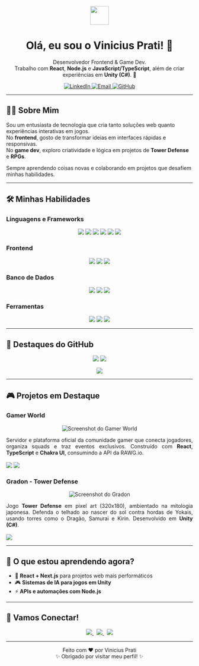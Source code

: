 <div align="center">
  <img src="https://raw.githubusercontent.com/MicaelliCode/micaellicode/main/assets/hi.gif" width="50px">
</div>

<h1 align="center">Olá, eu sou o Vinicius Prati! 👋</h1>

<p align="center">
  Desenvolvedor Frontend & Game Dev. <br>
  Trabalho com <strong>React</strong>, <strong>Node.js</strong> e <strong>JavaScript/TypeScript</strong>, além de criar experiências em <strong>Unity (C#)</strong>. 🚀
</p>

<p align="center">
  <a href="https://www.linkedin.com/in/vinicius-prati/" target="_blank">
    <img src="https://img.shields.io/badge/LinkedIn-0077B5?style=for-the-badge&logo=linkedin&logoColor=white" alt="LinkedIn">
  </a>
  <a href="mailto:viniprati6503@gmail.com" target="_blank">
    <img src="https://img.shields.io/badge/Email-D14836?style=for-the-badge&logo=gmail&logoColor=white" alt="Email">
  </a>
  <a href="https://github.com/viniprati" target="_blank">
    <img src="https://img.shields.io/badge/GitHub-100000?style=for-the-badge&logo=github&logoColor=white" alt="GitHub">
  </a>
</p>

---

## 👨‍💻 Sobre Mim

Sou um entusiasta de tecnologia que cria tanto soluções web quanto experiências interativas em jogos.  
No **frontend**, gosto de transformar ideias em interfaces rápidas e responsivas.  
No **game dev**, exploro criatividade e lógica em projetos de **Tower Defense** e **RPGs**.  

Sempre aprendendo coisas novas e colaborando em projetos que desafiem minhas habilidades.  

---

## 🛠️ Minhas Habilidades

### Linguagens e Frameworks
<p align="center">
  <img src="https://img.shields.io/badge/JavaScript-F7DF1E?style=for-the-badge&logo=javascript&logoColor=black"/>
  <img src="https://img.shields.io/badge/TypeScript-3178C6?style=for-the-badge&logo=typescript&logoColor=white"/>
  <img src="https://img.shields.io/badge/React-61DAFB?style=for-the-badge&logo=react&logoColor=black"/>
  <img src="https://img.shields.io/badge/Node.js-339933?style=for-the-badge&logo=nodedotjs&logoColor=white"/>
  <img src="https://img.shields.io/badge/C%23-239120?style=for-the-badge&logo=c-sharp&logoColor=white"/>
  <img src="https://img.shields.io/badge/Unity-FFFFFF?style=for-the-badge&logo=unity&logoColor=black"/>
</p>

### Frontend
<p align="center">
  <img src="https://img.shields.io/badge/HTML5-E34F26?style=for-the-badge&logo=html5&logoColor=white"/>
  <img src="https://img.shields.io/badge/CSS3-1572B6?style=for-the-badge&logo=css3&logoColor=white"/>
  <img src="https://img.shields.io/badge/Tailwind_CSS-06B6D4?style=for-the-badge&logo=tailwindcss&logoColor=white"/>
</p>

### Banco de Dados
<p align="center">
  <img src="https://img.shields.io/badge/MySQL-4479A1?style=for-the-badge&logo=mysql&logoColor=white"/>
  <img src="https://img.shields.io/badge/PostgreSQL-316192?style=for-the-badge&logo=postgresql&logoColor=white"/>
  <img src="https://img.shields.io/badge/MongoDB-47A248?style=for-the-badge&logo=mongodb&logoColor=white"/>
</p>

### Ferramentas
<p align="center">
  <img src="https://img.shields.io/badge/Git-F05032?style=for-the-badge&logo=git&logoColor=white"/>
  <img src="https://img.shields.io/badge/Docker-2496ED?style=for-the-badge&logo=docker&logoColor=white"/>
  <img src="https://img.shields.io/badge/VS_Code-007ACC?style=for-the-badge&logo=visualstudiocode&logoColor=white"/>
</p>

---

## 🌟 Destaques do GitHub

<p align="center">
  <img src="https://github-readme-stats.vercel.app/api?username=viniprati&show_icons=true&title_color=007ACC&text_color=e0e0e0&icon_color=007ACC&bg_color=0D1117&border_color=007ACC&hide_border=true&count_private=true"/>
  <img src="https://github-readme-stats.vercel.app/api/top-langs/?username=viniprati&layout=compact&title_color=007ACC&text_color=e0e0e0&icon_color=007ACC&bg_color=0D1117&border_color=007ACC&hide_border=true"/>
</p>

<p align="center">
  <img src="https://github-readme-streak-stats.herokuapp.com/?user=viniprati&theme=dark&hide_border=true&stroke=007ACC&background=0D1117"/>
</p>

---

## 🎮 Projetos em Destaque

### Gamer World
<p align="center">
  <img src="https://raw.githubusercontent.com/viniprati/gamer-world/main/public/screenshot.png" alt="Screenshot do Gamer World">
</p>
<p align="justify">
  Servidor e plataforma oficial da comunidade gamer que conecta jogadores, organiza squads e traz eventos exclusivos.  
  Construído com <strong>React</strong>, <strong>TypeScript</strong> e <strong>Chakra UI</strong>, consumindo a API da RAWG.io.
  <br><br>
  <a href="https://github.com/viniprati/gamer-world" target="_blank"><img src="https://img.shields.io/badge/Ver_Repositório-100000?style=for-the-badge&logo=github&logoColor=white"></a>
  <a href="https://gamer-world-viniprati.vercel.app/" target="_blank"><img src="https://img.shields.io/badge/Acessar_Site-007ACC?style=for-the-badge&logo=vercel&logoColor=white"></a>
</p>

### Gradon - Tower Defense
<p align="center">
  <img src="https://via.placeholder.com/600x300.png?text=Gradon+-+Tower+Defense" alt="Screenshot do Gradon">
</p>
<p align="justify">
  Jogo <strong>Tower Defense</strong> em pixel art (320x180), ambientado na mitologia japonesa.  
  Defenda o telhado ao nascer do sol contra hordas de Yokais, usando torres como o Dragão, Samurai e Kirin.  
  Desenvolvido em <strong>Unity (C#)</strong>.
  <br><br>
  <a href="https://github.com/viniprati/gradon" target="_blank"><img src="https://img.shields.io/badge/Ver_Repositório-100000?style=for-the-badge&logo=github&logoColor=white"></a>
</p>

---

## 🌱 O que estou aprendendo agora?

- 🚀 **React + Next.js** para projetos web mais performáticos  
- 🎮 **Sistemas de IA para jogos em Unity**  
- ⚡ **APIs e automações com Node.js**  

---

## 💬 Vamos Conectar!

<p align="center">
  <a href="https://www.linkedin.com/in/vinicius-prati/" target="_blank">
    <img src="https://img.shields.io/badge/LinkedIn-0077B5?style=social&logo=linkedin"/>
  </a> &nbsp;
  <a href="mailto:viniprati6503@gmail.com" target="_blank">
    <img src="https://img.shields.io/badge/Email-D14836?style=social&logo=gmail"/>
  </a> &nbsp;
  <a href="https://github.com/viniprati" target="_blank">
    <img src="https://img.shields.io/badge/GitHub-100000?style=social&logo=github"/>
  </a>
</p>

---

<p align="center">
  Feito com ❤️ por Vinicius Prati<br>
  ✨ Obrigado por visitar meu perfil! ✨
</p>

